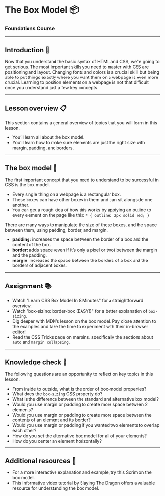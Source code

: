 # The Box Model 📦

### Foundations Course

---

## Introduction 📝

Now that you understand the basic syntax of HTML and CSS, we’re going to get serious. The most important skills you need to master with CSS are positioning and layout. Changing fonts and colors is a crucial skill, but being able to put things exactly where you want them on a webpage is even more crucial. Learning to position elements on a webpage is not that difficult once you understand just a few key concepts.

---

## Lesson overview 📋

This section contains a general overview of topics that you will learn in this lesson.

* You’ll learn all about the box model.
* You’ll learn how to make sure elements are just the right size with margin, padding, and borders.

---

## The box model 🧱

The first important concept that you need to understand to be successful in CSS is the box model.

* Every single thing on a webpage is a rectangular box.
* These boxes can have other boxes in them and can sit alongside one another.
* You can get a rough idea of how this works by applying an outline to every element on the page like this: `* { outline: 2px solid red; }`

There are many ways to manipulate the size of these boxes, and the space between them, using padding, border, and margin.

* **padding:** increases the space between the border of a box and the content of the box.
* **border:** adds space (even if it’s only a pixel or two) between the margin and the padding.
* **margin:** increases the space between the borders of a box and the borders of adjacent boxes.

---

## Assignment 📚

* Watch "Learn CSS Box Model In 8 Minutes" for a straightforward overview.
* Watch "box-sizing: border-box (EASY!)" for a better explanation of `box-sizing`.
* Dig deeper with MDN’s lesson on the box model. Pay close attention to the examples and take the time to experiment with their in-browser editor!
* Read the CSS Tricks page on margins, specifically the sections about `auto` and `margin collapsing`.

---

## Knowledge check 🤔

The following questions are an opportunity to reflect on key topics in this lesson.

* From inside to outside, what is the order of box-model properties?
* What does the `box-sizing` CSS property do?
* What is the difference between the standard and alternative box model?
* Would you use margin or padding to create more space between 2 elements?
* Would you use margin or padding to create more space between the contents of an element and its border?
* Would you use margin or padding if you wanted two elements to overlap each other?
* How do you set the alternative box model for all of your elements?
* How do you center an element horizontally?

---

## Additional resources 🔗

* For a more interactive explanation and example, try this Scrim on the box model.
* This informative video tutorial by Slaying The Dragon offers a valuable resource for understanding the box model.